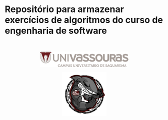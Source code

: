 # Repositório para armazenar exercícios de algoritmos do curso de engenharia de software

</br>
<p align="center">
    <img src="./img/logo.png" width="280px" alt="Logo univassouras"/>
</p>
<p align="center">
    <img src="./img/logo_eng.png" width="140px" alt="Logo univassouras"/>
</p>
